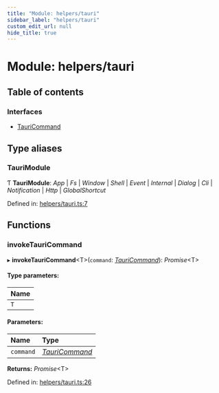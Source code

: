 ```yaml
---
title: "Module: helpers/tauri"
sidebar_label: "helpers/tauri"
custom_edit_url: null
hide_title: true
---
```


# Module: helpers/tauri

## Table of contents

### Interfaces

- [TauriCommand](../interfaces/helpers_tauri.tauricommand.md)

## Type aliases

### TauriModule

Ƭ **TauriModule**: *App* \| *Fs* \| *Window* \| *Shell* \| *Event* \| *Internal* \| *Dialog* \| *Cli* \| *Notification* \| *Http* \| *GlobalShortcut*

Defined in: [helpers/tauri.ts:7](https://github.com/tauri-apps/tauri/blob/850a99a5/tooling/api/src/helpers/tauri.ts#L7)

## Functions

### invokeTauriCommand

▸ **invokeTauriCommand**<T\>(`command`: [*TauriCommand*](../interfaces/helpers_tauri.tauricommand.md)): *Promise*<T\>

#### Type parameters:

Name |
:------ |
`T` |

#### Parameters:

Name | Type |
:------ | :------ |
`command` | [*TauriCommand*](../interfaces/helpers_tauri.tauricommand.md) |

**Returns:** *Promise*<T\>

Defined in: [helpers/tauri.ts:26](https://github.com/tauri-apps/tauri/blob/850a99a5/tooling/api/src/helpers/tauri.ts#L26)
